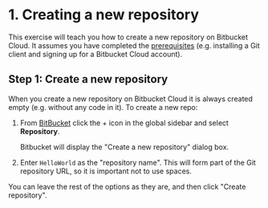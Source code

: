 # 1. Creating a new repository

This exercise will teach you how to create a new repository on Bitbucket Cloud.  It assumes you have completed the [prerequisites](https://github.com/adsatis/adsatis-training-git/blob/main/general/prerequisites.adoc) (e.g. installing a Git client and signing up for a Bitbucket Cloud account).

## Step 1: Create a new repository

When you create a new repository on Bitbucket Cloud it is always created empty (e.g. without any code in it). To create a new repo:

1. From [BitBucket]() click the + icon in the global sidebar and select **Repository**.
    
    Bitbucket will display the "Create a new repository" dialog box.

2. Enter `HelloWorld` as the "repository name". This will form part of the Git repository URL, so it is important not to use spaces.

You can leave the rest of the options as they are, and then click "Create repository".
